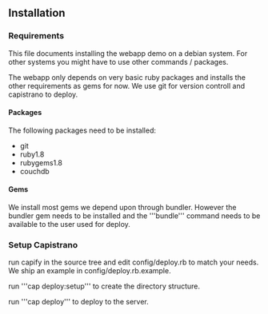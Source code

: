 Installation
-------------


### Requirements ###

This file documents installing the webapp demo on a debian system. For other systems you might have to use other commands / packages.

The webapp only depends on very basic ruby packages and installs the other requirements as gems for now. We use git for version controll and capistrano to deploy.

#### Packages ####

The following packages need to be installed:

* git
* ruby1.8
* rubygems1.8
* couchdb

#### Gems ####

We install most gems we depend upon through bundler. However the bundler gem needs to be installed and the '''bundle''' command needs to be available to the user used for deploy.

### Setup Capistrano ###

run capify in the source tree and edit config/deploy.rb to match your needs. We ship an example in config/deploy.rb.example.

run '''cap deploy:setup''' to create the directory structure.

run '''cap deploy''' to deploy to the server.

